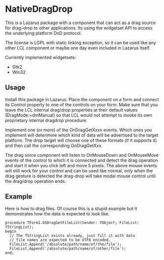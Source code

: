 NativeDragDrop
==============

This is a Lazarus package with a component that can act as a drag source
for drag-drop to other applications. Its using the widgetset API to
access the underlying platform DnD protocol.

The license is LGPL with static linking exception, so it can be used like
any other LCL component or maybe one day even included in Lazarus itself.

Currently implemented widgetsets:
  * Gtk2
  * Win32


Usage
-----
Install this package in Lazarus. Place the component on a form and
connect its Control property to one of the controls on your form.
Make sure that you leave the LCL internal drag/drop properties at
their default values (DragMode:=dmManual) so that LCL would not
attempt to invoke its own proprietary internal dragdrop procedure.

Implement one (or more) of the OnDragGetXxxx events. Which ones you
implement will deterimine which kind of data will be advertised to
the target platform. The drop target will choose one of these formats
(if it supports it) and then call the corresponding OnDragGetXxx.

The drag sorce component will listen to OnMouseDown and OnMouseMove
events of the control to which it is connected and detect the drag
operation and start it when you click left and move 5 pixels. The
above mouse events will still work for your control and can be used
like normal, only when the drag gesture is detected the drag-drop
will take modal mouse control until the drag/drop operation ends.

Example
-------
Here is how to drag files. Of course this is a stupid example but it
demonstrates how the data is expected to look like.

    procedure TForm1.DSDragGetFileList(Sender: TObject; FileList: TStringList);
    begin
      // The TStringList exists already, just fill it with data
      // file names are expected to be UTF8 encoded.
      FileList.Append('/absolute/path/name/of/the/file');
      FileList.Append('/absolute/path/name/of/other/file');
    end;
